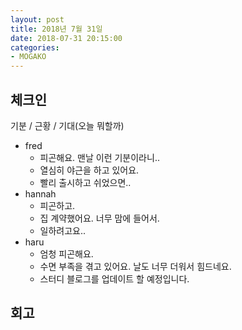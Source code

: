 ```yaml
---
layout: post
title: 2018년 7월 31일
date: 2018-07-31 20:15:00
categories:
- MOGAKO
---
```


## 체크인

기분 / 근황 / 기대(오늘 뭐할까)

* fred
  * 피곤해요. 맨날 이런 기분이라니..
  * 열심히 야근을 하고 있어요.
  * 빨리 출시하고 쉬었으면..
* hannah
  * 피곤하고.
  * 집 계약했어요. 너무 맘에 들어서.
  * 일하려고요..
* haru
  * 엄청 피곤해요.
  * 수면 부족을 겪고 있어요. 날도 너무 더워서 힘드네요.
  * 스터디 블로그를 업데이트 할 예정입니다.

## 회고
